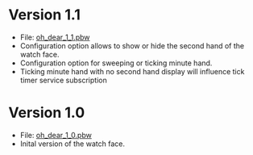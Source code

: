 # Version 1.1

* File: [oh_dear_1_1.pbw](oh_dear_1_1.pbw)
* Configuration option allows to show or hide the second hand of the watch face.
* Configuration option for sweeping or ticking minute hand.
* Ticking minute hand with no second hand display will influence tick timer service subscription

# Version 1.0

* File: [oh_dear_1_0.pbw](oh_dear_1_0.pbw)
* Inital version of the watch face.
